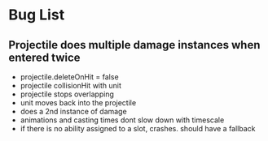 # Bug List

## Projectile does multiple damage instances when entered twice
* projectile.deleteOnHit = false
* projectile collisionHit with unit
* projectile stops overlapping
* unit moves back into the projectile
* does a 2nd instance of damage
* animations and casting times dont slow down with timescale
* if there is no ability assigned to a slot, crashes. should have a fallback

